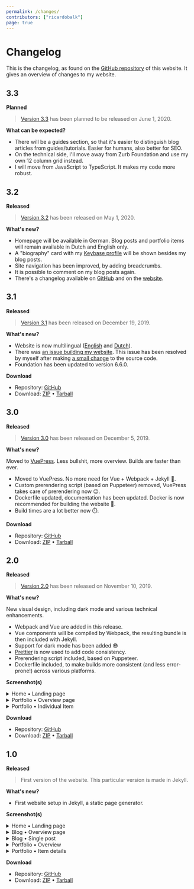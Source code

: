 ```yaml
---
permalink: /changes/
contributors: ["ricardobalk"]
page: true
---
```


# Changelog

This is the changelog, as found on the [GitHub repository](https://github.com/ricardobalk/www/blob/develop/CHANGELOG.md) of this website. It gives an overview of changes to my website.

## 3.3

**<Badge type="yellow">Planned</Badge>**

> [Version 3.3](https://github.com/ricardobalk/www/milestone/3) has been planned to be released on June 1, 2020.

**What can be expected?**

- There will be a guides section, so that it's easier to distinguish blog articles from guides/tutorials. Easier for humans, also better for SEO.
- On the technical side, I'll move away from Zurb Foundation and use my own 12 column grid instead.
- I will move from JavaScript to TypeScript. It makes my code more robust.

## 3.2

**<Badge>Released</Badge>**

> [Version 3.2](https://github.com/ricardobalk/www/milestone/2) has been released on May 1, 2020.

**What's new?**

- Homepage will be available in German. Blog posts and portfolio items will remain available in Dutch and English only.
- A "biography" card with my [Keybase profile](https://keybase.io/ricardobalk) will be shown besides my blog posts.
- Site navigation has been improved, by adding breadcrumbs.
- It is possible to comment on my blog posts again.
- There's a changelog available on [GitHub](https://github.com/ricardobalk/www/blob/develop/CHANGELOG.md) and on the [website](https://ricardobalk.nl/changes/).

## 3.1

**<Badge>Released</Badge>**

> [Version 3.1](https://github.com/ricardobalk/www/tree/v3.1.0) has been released on December 19, 2019.

**What's new?**

- Website is now multilingual ([English](https://ricardobalk.nl) and [Dutch](https://ricardobalk.nl/nl)).
- There was [an issue building my website](https://github.com/vuejs/vuepress/issues/2065). This issue has been resolved by myself after making [a small change](https://github.com/ricardobalk/www/commit/94bf85a10f5d6b2fc93dc895e7cabcc523f36fe1) to the source code.
- Foundation has been updated to version 6.6.0.

**Download**

- Repository: [GitHub](https://github.com/ricardobalk/www/tree/v3.1.0)
- Download: [ZIP](https://github.com/ricardobalk/www/archive/v3.1.0.zip) &bullet; [Tarball](https://github.com/ricardobalk/www/archive/v3.1.0.tar.gz)

## 3.0

**<Badge>Released</Badge>**

> [Version 3.0](https://github.com/ricardobalk/www/tree/v3.0.0) has been released on December 5, 2019.

**What's new?**

Moved to [VuePress](https://vuepress.vuejs.org/). Less bullshit, more overview. Builds are faster than ever.

- Moved to VuePress. No more need for Vue + Webpack + Jekyll :spaghetti:.
- Custom prerendering script (based on Puppeteer) removed, VuePress takes care of prerendering now :wink:.
- Dockerfile updated, documentation has been updated. Docker is now recommended for building the website :muscle:.
- Build times are a lot better now :stopwatch:.

**Download**

- Repository: [GitHub](https://github.com/ricardobalk/www/tree/v3.0.0)
- Download: [ZIP](https://github.com/ricardobalk/www/archive/v3.0.0.zip) &bullet; [Tarball](https://github.com/ricardobalk/www/archive/v3.0.0.tar.gz)

## 2.0

**<Badge>Released</Badge>**

> [Version 2.0](https://github.com/ricardobalk/www/tree/v2.0.0) has been released on November 10, 2019.

**What's new?**

New visual design, including dark mode and various technical enhancements.

- Webpack and Vue are added in this release.
- Vue components will be compiled by Webpack, the resulting bundle is then included with Jekyll.
- Support for dark mode has been added :sunglasses:
- [Prettier](https://prettier.io) is now used to add code consistency.
- Prerendering script included, based on Puppeteer.
- Dockerfile included, to make builds more consistent (and less error-prone!) across various platforms.

**Screenshot(s)**

<details>
<summary>Home &bullet; Landing page</summary>
![Screenshot_2020-04-11 Ricardo Balk.png](https://cloud.headwayapp.co/changelogs_images/images/big/000/045/439-1235d2be44e67e9b5691a131966b37d08f437d96.png =51%)
</details>

<details>
<summary>Portfolio &bullet; Overview page</summary>
![Screenshot_2020-04-11 Ricardo Balk.jpg](https://cloud.headwayapp.co/changelogs_images/images/big/000/045/440-8a1dee66d16fb08ee60b67c10060db6ad4fbc5b6.jpg =93%)
</details>

<details>
<summary>Portfolio &bullet; Individual Item</summary>
![Screenshot_2020-04-11 Sound Engineer.png](https://cloud.headwayapp.co/changelogs_images/images/big/000/045/441-f3344b119a5318d434387f2bddd52250fc12f6e2.png =81%)
</details>

**Download**

- Repository: [GitHub](https://github.com/ricardobalk/www/tree/v2.0.0)
- Download: [ZIP](https://github.com/ricardobalk/www/archive/v2.0.0.zip) &bullet; [Tarball](https://github.com/ricardobalk/www/archive/v2.0.0.tar.gz)

## 1.0

**<Badge>Released</Badge>**

> First version of the website. This particular version is made in Jekyll.

**What's new?**

- First website setup in Jekyll, a static page generator.

**Screenshot(s)**

<details>
<summary>Home &bullet; Landing page</summary>
![Home page of ricardobalk.nl](https://ricardobalk.keybase.pub/Documents/Portfolio/InDesign/Linked%20Files/RicardoBalk.nl/v1.0/Home.jpg)
</details>

<details>
<summary>Blog &bullet; Overview page</summary>
![Overview of blog articles on ricardobalk.nl](https://ricardobalk.keybase.pub/Documents/Portfolio/InDesign/Linked%20Files/RicardoBalk.nl/v1.0/Blog/Overview.png)
</details>

<details>
<summary>Blog &bullet; Single post</summary>
![Single blog post on ricardobalk.nl](https://ricardobalk.keybase.pub/Documents/Portfolio/InDesign/Linked%20Files/RicardoBalk.nl/v1.0/Blog/Post.png)
</details>

<details>
<summary>Portfolio &bullet; Overview</summary>
![Portfolio overview on ricardobalk.nl](https://ricardobalk.keybase.pub/Documents/Portfolio/InDesign/Linked%20Files/RicardoBalk.nl/v1.0/Portfolio/Overview.png)
</details>

<details>
<summary>Portfolio &bullet; Item details</summary>
![Single portfolio item on ricardobalk.nl](https://ricardobalk.keybase.pub//Documents/Portfolio/InDesign/Linked%20Files/RicardoBalk.nl/v1.0/Portfolio/Item.png)
</details>

**Download**

- Repository: [GitHub](https://github.com/ricardobalk/www/tree/v1.0)
- Download: [ZIP](https://github.com/ricardobalk/www/archive/v1.0.zip) &bullet; [Tarball](https://github.com/ricardobalk/www/archive/v1.0.tar.gz)
